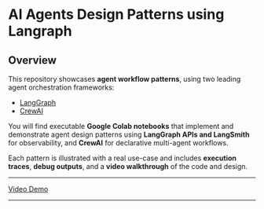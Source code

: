 # AI Agents Design Patterns using Langraph 


## Overview

This repository showcases **agent workflow patterns**, using two leading agent orchestration frameworks:

- [LangGraph](https://langchain-ai.github.io/langgraph/)
- [CrewAI](https://docs.crewai.com/)

You will find executable **Google Colab notebooks** that implement and demonstrate agent design patterns using **LangGraph APIs and LangSmith** for observability, and **CrewAI** for declarative multi-agent workflows.

Each pattern is illustrated with a real use-case and includes **execution traces**, **debug outputs**, and a **video walkthrough** of the code and design.

---

[Video Demo](https://youtu.be/NXJAkGPFiuw)

---